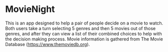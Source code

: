 # MovieNight

This is an app designed to help a pair of people decide on a movie to watch.  Both users take a turn selecting 5 genres and then 5 movies out of those genres, and after they can view a list of their combined choices to help with the decision making process.  Movie information is gathered from The Movie Database (https://www.themoviedb.org).
